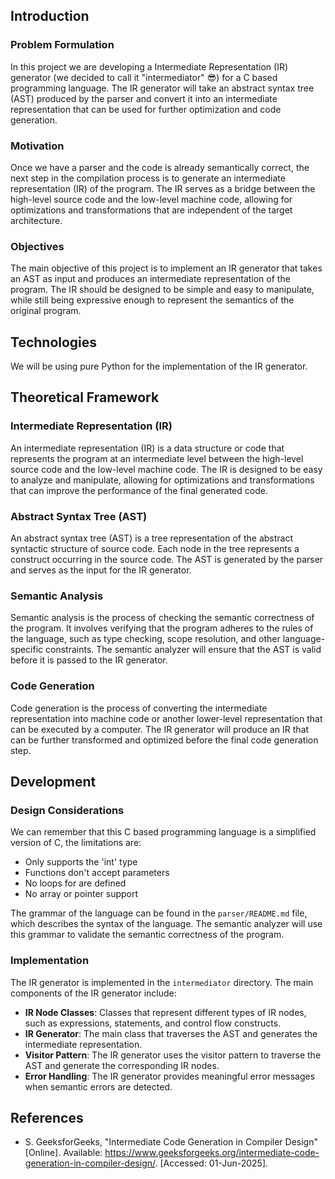 ## Introduction

### Problem Formulation

In this project we are developing a Intermediate Representation (IR) generator (we decided to call it "intermediator" 😎) for a C based programming language. The IR generator will take an abstract syntax tree (AST) produced by the parser and convert it into an intermediate representation that can be used for further optimization and code generation.

### Motivation

Once we have a parser and the code is already semantically correct, the next step in the compilation process is to generate an intermediate representation (IR) of the program. The IR serves as a bridge between the high-level source code and the low-level machine code, allowing for optimizations and transformations that are independent of the target architecture.

### Objectives

The main objective of this project is to implement an IR generator that takes an AST as input and produces an intermediate representation of the program. The IR should be designed to be simple and easy to manipulate, while still being expressive enough to represent the semantics of the original program.

## Technologies

We will be using pure Python for the implementation of the IR generator.

## Theoretical Framework

### Intermediate Representation (IR)

An intermediate representation (IR) is a data structure or code that represents the program at an intermediate level between the high-level source code and the low-level machine code. The IR is designed to be easy to analyze and manipulate, allowing for optimizations and transformations that can improve the performance of the final generated code.

### Abstract Syntax Tree (AST)

An abstract syntax tree (AST) is a tree representation of the abstract syntactic structure of source code. Each node in the tree represents a construct occurring in the source code. The AST is generated by the parser and serves as the input for the IR generator.

### Semantic Analysis

Semantic analysis is the process of checking the semantic correctness of the program. It involves verifying that the program adheres to the rules of the language, such as type checking, scope resolution, and other language-specific constraints. The semantic analyzer will ensure that the AST is valid before it is passed to the IR generator.

### Code Generation

Code generation is the process of converting the intermediate representation into machine code or another lower-level representation that can be executed by a computer. The IR generator will produce an IR that can be further transformed and optimized before the final code generation step.

## Development

### Design Considerations

We can remember that this C based programming language is a simplified version of C, the limitations are:

- Only supports the 'int' type
- Functions don't accept parameters
- No loops for are defined
- No array or pointer support

The grammar of the language can be found in the `parser/README.md` file, which describes the syntax of the language. The semantic analyzer will use this grammar to validate the semantic correctness of the program.

### Implementation

The IR generator is implemented in the `intermediator` directory. The main components of the IR generator include:

- **IR Node Classes**: Classes that represent different types of IR nodes, such as expressions, statements, and control flow constructs.
- **IR Generator**: The main class that traverses the AST and generates the intermediate representation.
- **Visitor Pattern**: The IR generator uses the visitor pattern to traverse the AST and generate the corresponding IR nodes.
- **Error Handling**: The IR generator provides meaningful error messages when semantic errors are detected.

## References

- S. GeeksforGeeks, "Intermediate Code Generation in Compiler Design" [Online]. Available: https://www.geeksforgeeks.org/intermediate-code-generation-in-compiler-design/. [Accessed: 01-Jun-2025].

